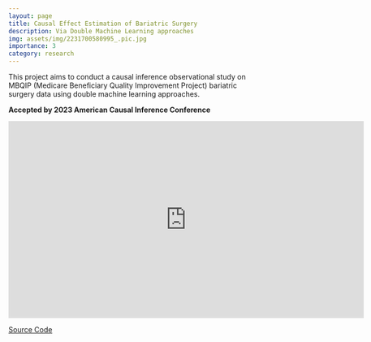 ```yaml
---
layout: page
title: Causal Effect Estimation of Bariatric Surgery
description: Via Double Machine Learning approaches
img: assets/img/2231700580995_.pic.jpg
importance: 3
category: research
---
```

This project aims to conduct a causal inference  observational study on MBQIP (Medicare Beneficiary Quality Improvement Project) bariatric surgery data using double machine learning approaches.

**Accepted by 2023 American Causal Inference Conference**


<iframe src="https://jiawei-zhang.top/assets/pdf/ACIC_2023_poster.pdf" width="700" height="388" style="border: none;">Your browser does not support PDFs. Download the PDF to view it: <a href="https://jiawei-zhang.top/assets/pdf/ACIC_2023_poster.pdf">Download PDF</a>.</iframe>

[Source Code](https://github.com/jiawei-zhang-a/SCI)
